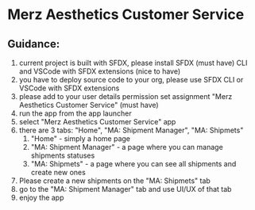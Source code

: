 # Merz Aesthetics Customer Service

## Guidance:
1) current project is built with SFDX, please install SFDX (must have) CLI and VSCode with SFDX extensions (nice to have)
2) you have to deploy source code to your org, please use SFDX CLI or VSCode with SFDX extensions
3) please add to your user details permission set assignment "Merz Aesthetics Customer Service" (must have)
4) run the app from the app launcher
5) select "Merz Aesthetics Customer Service" app
6) there are 3 tabs: "Home", "MA: Shipment Manager", "MA: Shipmets"
    1) "Home" - simply a home page
    2) "MA: Shipment Manager" - a page where you can manage shipments statuses
    3) "MA: Shipmets" - a page where you can see all shipments and create new ones
7) Please create a new shipments on the "MA: Shipmets" tab
8) go to the "MA: Shipment Manager" tab and use UI/UX of that tab
9) enjoy the app

